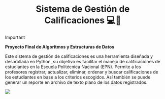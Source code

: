 <h1 align="center">Sistema de Gestión de Calificaciones 💻🏫</h1>

> [!IMPORTANT]
> **Proyecto Final de Algoritmos y Estructuras de Datos**
> 
> Este sistema de gestión de calificaciones es una herramienta diseñada y desarollada en Python, su objetivo es facilitar el manejo de calificaciones de estudiantes en la Escuela Politécnica Nacional (EPN). Permite a los profesores registrar, actualizar, eliminar, ordenar y buscar calificaciones de los estudiantes en base a los criterios escogidos. Así también se puede generar un reporte en archivo de texto plano de los datos registrados.

<img src="https://github.com/user-attachments/assets/76761ca4-c8df-4632-b713-a85589c277f8">
